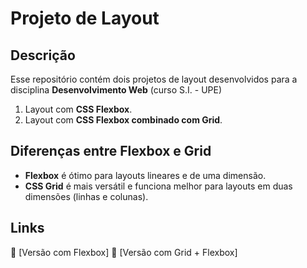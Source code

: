 # Projeto de Layout

## Descrição

Esse repositório contém dois projetos de layout desenvolvidos para a disciplina **Desenvolvimento Web** (curso S.I. - UPE)

1. Layout com **CSS Flexbox**.
2. Layout com **CSS Flexbox combinado com Grid**.

## Diferenças entre Flexbox e Grid

- **Flexbox** é ótimo para layouts lineares e de uma dimensão.
- **CSS Grid** é mais versátil e funciona melhor para layouts em duas dimensões (linhas e colunas).

## Links

🔗 [Versão com Flexbox]
🔗 [Versão com Grid + Flexbox]
